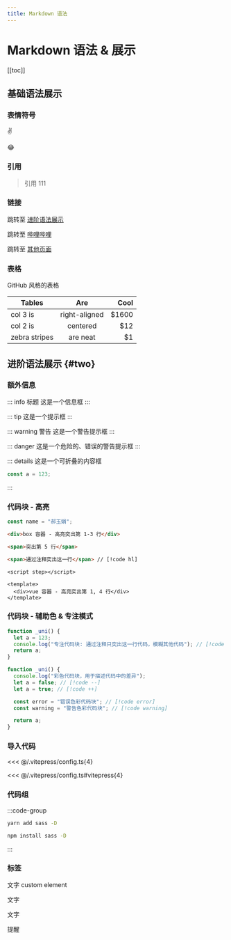 ```yaml
---
title: Markdown 语法
---
```


# Markdown 语法 & 展示

[[toc]]

## 基础语法展示

### 表情符号

:v:

:joy:

### 引用

> 引用 111

### 链接

跳转至 [进阶语法展示](./#two)

跳转至 [哔哩哔哩](https://www.bilibili.com)

跳转至 [其他页面](./guide/index.md)

### 表格

GitHub 风格的表格

| Tables        |      Are      |  Cool |
| ------------- | :-----------: | ----: |
| col 3 is      | right-aligned | $1600 |
| col 2 is      |   centered    |   $12 |
| zebra stripes |   are neat    |    $1 |

## 进阶语法展示 {#two}

### 额外信息

::: info 标题
这是一个信息框
:::

::: tip
这是一个提示框
:::

::: warning 警告
这是一个警告提示框
:::

::: danger
这是一个危险的、错误的警告提示框
:::

::: details
这是一个可折叠的内容框

```jsx
const a = 123;
```

:::

### 代码块 - 高亮

```jsx
const name = "郝玉娟";
```

```html {1-3,5}
<div>box 容器 - 高亮突出第 1-3 行</div>

<span>突出第 5 行</span>

<span>通过注释突出这一行</span> // [!code hl]
```

```vue {1,4}
<script step></script>

<template>
  <div>vue 容器 - 高亮突出第 1, 4 行</div>
</template>
```

### 代码块 - 辅助色 & 专注模式

```js
function _uni() {
  let a = 123;
  console.log("专注代码块: 通过注释只突出这一行代码，模糊其他代码"); // [!code focus]
  return a;
}
```

```js
function _uni() {
  console.log("彩色代码块，用于描述代码中的差异");
  let a = false; // [!code --]
  let a = true; // [!code ++]

  const error = "错误色彩代码块"; // [!code error]
  const warning = "警告色彩代码块"; // [!code warning]

  return a;
}
```

### 导入代码

<<< @/.vitepress/config.ts{4}

<<< @/.vitepress/config.ts#vitepress{4}

### 代码组

:::code-group

```bash [YARN]
yarn add sass -D
```

```bash [NPM]
npm install sass -D
```

:::

### 标签

文字 <Badge type="info">custom element</Badge>

文字 <Badge type="tip" text="^1.9.0" />

文字 <Badge type="warning" text="beta" />

提醒 <Badge type="danger" text="caution" />

